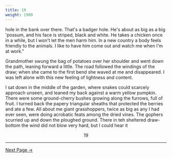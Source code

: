 ```yaml
---
title: 19
weight: 1900
---
```


hole in the bank over there. That's a badger hole. He's about as big as a big 'possum, and his face is striped, black and white. He takes a chicken once in a while, but I won't let the men harm him. In a new country a body feels friendly to the animals. I like to have him come out and watch me when I'm at work."

Grandmother swung the bag of potatoes over her shoulder and went down the path, leaning forward a little. The road followed the windings of the draw; when she came to the first bend she waved at me and disappeared. I was left alone with this new feeling of lightness and content.

I sat down in the middle of the garden, where snakes could scarcely approach unseen, and leaned my back against a warm yellow pumpkin. There were some ground-cherry bushes growing along the furrows, full of fruit. I turned back the papery triangular sheaths that protected the berries and ate a few. All about me giant grasshoppers, twice as big as any I had ever seen, were doing acrobatic feats among the dried vines. The gophers scurried up and down the ploughed ground. There in teh sheltered draw-bottom the wind did not blow very hard, but I could hear it

<div style="text-align: center">19</div>

---

[Next Page →](/part-one/chapter-two/20)